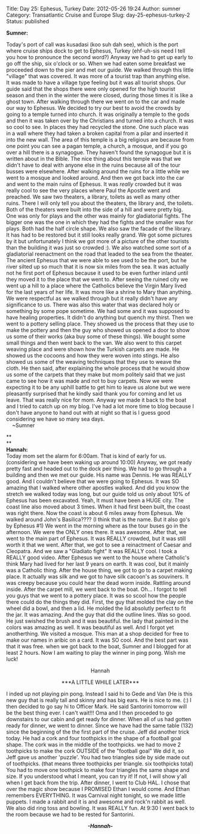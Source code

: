 Title: Day 25: Ephesus, Turkey
Date: 2012-05-26 19:24
Author: sumner
Category: Transatlantic Cruise and Europe
Slug: day-25-ephesus-turkey-2
Status: published

**Sumner:**

Today's port of call was kusadasi (koo suh dah see), which is the port
where cruise ships dock to get to Ephesus, Turkey (ehf-uh-sis need I
tell you how to pronounce the second word?) Anyway we had to get up
early to go off the ship, six o'clock or so. When we had eaten some
breakfast we proceeded down to the pier and met our guide. We walked
through this little "village" that was covered. It was more of a tourist
trap than anything else. It was made to have a village type feeling but
it was all tourist shops. Our guide said that the shops there were only
opened for the high tourist season and then in the winter the were
closed, during those times it is like a ghost town. After walking
through there we went on to the car and made our way to Ephesus. We
decided to try our best to avoid the crowds by going to a temple turned
into church. It was originally a temple to the gods and then it was
taken over by the Christians and turned into a church. It was so cool to
see. In places they had recycled the stone. One such place was in a wall
where they had taken a broken capital from a pilar and inserted it into
the new wall. The area of this temple is a big religious are because
from one point you can see a pagan temple, a church, a mosque, and if
you go over a hill there is a synagogue. They haven't found the
synagogue but it is written about in the Bible. The nice thing about
this temple was that we didn't have to deal with anyone else in the
ruins because all of the tour busses were elsewhere. After walking
around the ruins for a little while we went to a mosque and looked
around. And then we got back into the car and went to the main ruins of
Ephesus. It was *really* crowded but it was really cool to see the very
places where Paul the Apostle went and preached. We saw two theaters, a
library, toilets as well as many other ruins. There I will only tell you
about the theaters, the library and, the toilets. Both of the theaters
were built into the side of a hill and were pretty big. One was only for
plays and the other was mainly for gladiatorial fights. The bigger one
was the one in which they had the fights and the smaller was for plays.
Both had the half circle shape. We also saw the facade of the library.
It has had to be restored but it still looks really grand. We got some
pictures by it but unfortunately I think we got more of a picture of the
other tourists than the building it was just so crowded :). We also
watched some sort of a gladiatorial reenactment on the road that leaded
to the sea from the theater. The ancient Ephesus that we were able to
see used to be the port, but he river silted up so much that it is now
six miles from the sea. It was actually not he first port of Ephesus
because it used to be even further inland until they moved it to the
place that we went to. After seeing the ruined city we went up a hill to
a place where the Catholics believe the Virgin Mary lived for the last
years of her life. It was more like a shrine to Mary than anything. We
were respectful as we walked through but it really didn't have any
significance to us. There was also this water that was declared holy or
something by some pope sometime. We had some and it was supposed to have
healing properties. It didn't do anything but quench my thirst. Then we
went to a pottery selling place. They showed us the process that they
use to make the pottery and then the guy who showed us opened a door to
show us some of their works (aka buy some of these things). We bought
some small things and then went back to the van. We also went to this
carpet weaving place and were shown how the Turkish carpets are made. He
showed us the cocoons and how they were woven into stings. He also
showed us some of the weaving techniques that they use to weave the
cloth. He then said, after explaining the whole process that he would
show us some of the carpets that they make but mom politely said that we
just came to see how it was made and not to buy carpets. Now we were
expecting it to be any uphill battle to get him to leave us alone but we
were pleasantly surprised that he kindly said thank you for coming and
let us leave. That was really nice for mom. Anyway we made it back to
the boat and I tried to catch up on my blog. I've had a lot more time to
blog because I don't have anyone to hand out with at night so that is I
guess good considering we have so many sea days.  
    \~Sumner

**  
**  
**Hannah:**  
Today mom set the alarm for 6:00am. That is kind of early for us.
(considering we have been waking up around 10:00) Anyway, we got ready
pretty fast and headed out to the dock peir thing. We had to go through
a building and then we met our guide. His name was Dennis. He was REALLY
good. And I couldn't believe that we were going to Ephesus. It was SO
amazing that I walked where other apostles walked. And did you know the
stretch we walked today was long, but our guide told us only about 10%
of Ephesus has been excavated. Yeah, It must have been a HUGE city. The
coast line also moved about 3 times. When it had first been built, the
coast was right there. Now the coast is about 6 miles away from Ephesus.
We walked around John's Basilica???? (I think that is the name. But it
also go's by Ephesus \#1) We went in the morning where as the tour buses
go in the afternoon. We were the ONLY ones there. It was awesome. After
that, we went to the main part of Ephesus. It was REALLY crowded, but it
was still worth it that we went. After that, we got to see a reinactment
of Caesar and Cleopatra. And we saw a "Gladiato fight" It was REALLY
cool. I took a REALLY good video. After Ephesus we went to the house
where Catholic's think Mary had lived for her last 9 years on earth. It
was cool, but it mainly was a Catholic thing. After the house thing, we
got to go to a carpet making place. It actually was silk and we got to
have silk cacoon's as souviners. It was creepy because you could hear
the dead worm inside. Rattling around inside. After the carpet mill, we
went back to the boat. Oh... I forgot to tell you guys that we went to a
pottery place. It was so scool how the people there could do the things
they did. First, the guy that molded the clay on the wheel did a bowl,
and then a lid. He molded the lid absolutly perfect to fit the jar. It
was amazing. And the guy that did the outline lines. Was so good. He
just swished the brush and it was beautiful. the lady that painted in
the colors was amazing as well. It was beautiful as well. And I forgot
yet anotherthing. We visited a mosque. This man at a shop decided for
free to make our names in aribic on a card. It was SO cool. And the best
part was that it was free. when we got back to the boat, Sumner and I
blogged for at least 2 hours. Now I am waiting to play the winner in
ping pong. Wish me luck!

<div align="CENTER">

Hannah

</div>

<div align="CENTER">

\*\*\*A LITTLE WHILE LATER\*\*\*

</div>

I inded up not playing pin pong. Instead I said hi to Gede and Van (He
is this new guy that is really tall and skinny and has big ears. He is
nice to me. (:) I then decided to go say hi to Officer Mark. He said
Santorini tomorrow will be the best thing ever. I can't wait!!! Oma and
I then proceded to go downstairs to our cabin and get ready for dinner.
When all of us had gotten ready for dinner, we went to dinner. Since we
have had the same table (132) since the beginning of the the first part
of the cruise. Jeff did another trick today. He had a cork and four
toothpicks in the shape of a football goal shape. The cork was in the
middle of the toothpicks. we had to move 2 toothpicks to make the cork
OUTSIDE of the "football goal" We did it, so Jeff gave us another
'puzzle'. You had two triangles side by side made out of toothpicks.
(that means three toothpicks per triangle. six toothpicks total) You had
to move one toothpick to make four triangles the same shape and size. If
you understood what I meant, you can try it! If not, I will show y'all
when I get back from the trip. After dinner, I went to Club HAL. I chose
that over the magic show because I PROMISED Ethan I would come. And
Ethan remembers EVERYTHING. It was Carnival night tonight, so we made
little puppets. I made a rabbit and it is and awesome and rock'n rabbit
as well. We also did ring toss and bowling. It was REALLY fun. At 9:30 I
went back to the room because we had to be rested for Santorini.

  
<b><i>

<div align="CENTER">

-Hannah-

</div>

</i></b>
